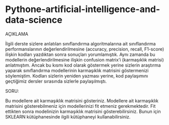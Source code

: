 # Pythone-artificial-intelligence-and-data-science

AÇIKLAMA

İlgili derste sizlere anlatılan sınıflandırma algoritmalarına ait sınıflandırma performanslarının 
değerlendirilmesine (accuracy, precision, recall, F1-score) ilişkin kodları yazdıktan sonra 
sonuçları yorumlamıştık. Aynı zamanda bu modellerin değerlendirilmesine ilişkin confusion 
matrix’i (karmaşıklık matrisi) anlatmıştım. Ancak bu kısmı kod olarak göstermek yerine sizlerin 
araştırma yaparak sınıflandırma modellerinin karmaşıklık matrisini göstermenizi söylemiştim. 
Kodları sizlerin yeniden yazması yerine, kod paylaşımını geçtiğimiz dersler sırasında sizlerle 
paylaşılmıştı. 

SORU:

Bu modellere ait karmaşıklık matrisini gösteriniz. Modellere ait karmaşıklık matrisini 
gösterebilmeniz için modellerinizi fit etmeniz gerekmektedir. Fit ettikten sonra modelinizin 
karmaşıklık matrisini gösterebilirsiniz. Bunun için SKLEARN kütüphanesinde ilgili kütüphaneyi 
kullanabilirsiniz.
